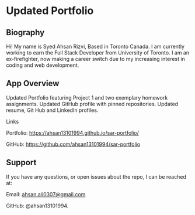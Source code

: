 #  Updated Portfolio

## Biography

Hi! My name is Syed Ahsan Rizvi, Based in Toronto Canada. I am currently working to earn the Full Stack Developer from University of Toronto. I am an ex-firefighter, now making a career switch due to my increasing interest in coding and web development.

## App Overview

Updated Portfolio featuring Project 1 and two exemplary homework assignments. Updated GitHub profile with pinned repositories. Updated resume, Git Hub and LinkedIn profiles.

Links

Portfolio: https://ahsan13101994.github.io/sar-portfolio/

GitHub: https://github.com/ahsan13101994/sar-portfolio


## Support

If you have any questions, or open issues about the repo, I can be reached at: 

Email: ahsan.ali0307@gmail.com 

GitHub: @ahsan13101994.